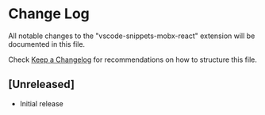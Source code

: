 # Change Log
All notable changes to the "vscode-snippets-mobx-react" extension will be documented in this file.

Check [Keep a Changelog](http://keepachangelog.com/) for recommendations on how to structure this file.

## [Unreleased]
- Initial release